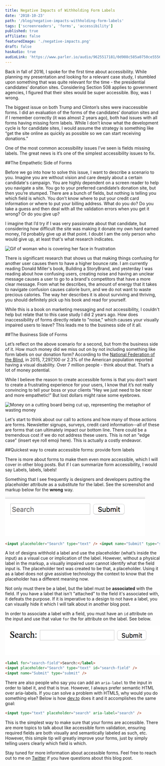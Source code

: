 ```yaml
---
title: Negative Impacts of Withholding Form Labels
date: '2018-10-23'
path: '/blog/negative-impacts-withholding-form-labels'
tags: ['screenreaders', 'forms', 'accessibility']
published: true
affiliate: false
featuredImage: './negative-impacts.png'
draft: false
hasAudio: true
audioLink: 'https://www.parler.io/audio/9625517181/0d908c585a0750ce555638ada33745328decddcc.cc66a03a-1363-45a5-bf9c-7e79b364e2c9.mp3'
---
```


Back in fall of 2016, I spoke for the first time about accessibility. While planning my presentation and looking for a relevant case study, I stumbled upon something that was quite relevant for the time - the presidential candidates’ donation sites. Considering Section 508 applies to government agencies, I figured that their sites would be super accessible. Boy, was I wrong.

The biggest issue on both Trump and Clinton’s sites were inaccessible forms. I did an evaluation of the forms of the candidates’ donation sites and if I remember correctly (it was almost 2 years ago), both had issues with all forms having missing form labels. While I don’t know what the development cycle is for candidate sites, I would assume the strategy is something like “get the site online as quickly as possible so we can start receiving donations.”

One of the most common accessibility issues I’ve seen is fields missing labels. The great news is it’s one of the simplest accessibility issues to fix.

##The Empathetic Side of Forms

Before we go into how to solve this issue, I want to describe a scenario to you. Imagine you are without vision and care deeply about a certain candidate's campaign. You are highly dependent on a screen reader to help you navigate a site. You go to your preferred candidate’s donation site, but then you’re stumped. There are a bunch of fields, but nothing is telling you which field is which. You don’t know where to put your credit card information or where to put your billing address. What do you do? Do you take a guess and then deal with all the validation errors when you get it wrong? Or do you give up?

I imagine that I’d try if I was very passionate about that candidate, but considering how difficult the site was making it donate my own hard earned money, I’d probably give up at that point. I doubt I am the only person who would give up, at least that's what research indicates.

![Gif of woman who is covering her face in frustration](https://media.giphy.com/media/ql4LidslabKpi/giphy.gif)

There is significant research that shows us that making things confusing for another user causes them to have a higher bounce rate. I am currently reading Donald Miller's book, Building a StoryBrand, and yesterday I was reading about how confusing users, creating noise and having an unclear message causes a user to go to a brand's competitors that have a more clear message. From what he describes, the amount of energy that it takes to navigate confusion causes calorie burn, and we do not want to waste precious calories. The way her describes it is about surviving and thriving, you should definitely pick up his book and read for yourself.

While this is a book on marketing messaging and not accessibility, I couldn't help but relate that to this case study I did 2 years ago. How does inaccessibility of forms directly relate to "noise," which causes your visually impaired users to leave? This leads me to the business side of it all.

##The Business Side of Forms

Let’s reflect on the above scenario for a second, but from the business side of it. How much money did we miss out on by not including something like form labels on our donation form? According to the [National Federation of the Blind](https://nfb.org/blindness-statistics), in 2015, 7,297,100 or 2.3% of the American population reported having a visual disability. Over 7 million people - think about that. That’s a lot of money potential.

While I believe the reason to create accessible forms is that you don’t want to create a frustrating experience for your users, I know that it’s not really convincing to tell your boss or your clients “Hey we just need to be nicer and more empathetic!” But lost dollars might raise some eyebrows.

![Money on a cutting board being cut up, representing the metaphor of wasting money](https://media.giphy.com/media/3ohze3cqkv058SUy2s/giphy.gif)

Let's start to think about our call to actions and how many of those actions are forms. Newsletter signups, surveys, credit card information--all of these are forms that can ultimately impact our bottom line. There could be a tremendous cost if we do not address these users. This is not an "edge case" (insert eye roll emoji here). This is actually a costly endeavor.

##Quickest way to create accessible forms: provide form labels

There is more about forms to make them even more accessible, which I will cover in other blog posts. But if I can summarize form accessibility, I would say Labels, labels, labels!

Something that I see frequently is designers and developers putting the placeholder attribute as a substitute for the label. See the screenshot and markup below for the **wrong** way.

![Inaccessible form with no form label using the text inside the input to label it](./search-without-label.png)

```html
<input placeholder="Search" type="text" /> <input name="Submit" type="submit" />
```

A lot of designs withhold a label and use the placeholder (what’s inside the input) as a visual cue or implication of the label. However, without a physical label in the markup, a visually impaired user cannot identify what the field input is. The placeholder text was created to be that, a placeholder. Using it as a label does not give assistive technology the context to know that the placeholder has a different meaning now.

Not only must there be a label, but the label must be **associated** with the field. If you have a label that isn't "attached" to the field it's associated with, it defeats the purpose. If it is imperative to a design to not have a label, you can visually hide it which I will talk about in another blog post.

In order to associate a label with a field, you must have an `id` attribute on the input and use that value `for` the for attribute on the label. See below.

![search form with label](./search-with-label.png)

```html
<label for="search-field">Search:</label>
<input placeholder="Search" type="text" id="search-field" />
<input name="Submit" type="submit" />
```

There are also people who say you can add an `aria-label` to the input in order to label it, and that is true. However, I always prefer semantic HTML over aria-labels. If you can solve a problem with HTML5, why would you do something else? Below is how [dev.to](https://dev.to) does it and it accomplishes the same goal:

```html
<input type="text" placeholder="search" aria-label="search" />
```

This is the simplest way to make sure that your forms are accessible. There are more topics to talk about like accessible form validation, ensuring required fields are both visually and semantically labeled as such, etc. However, this simple tip will greatly improve your forms, just by simply telling users clearly which field is which.

Stay tuned for more information about accessible forms. Feel free to reach out to me on [Twitter](https://twitter.com/LittleKope/) if you have questions about this blog post.
